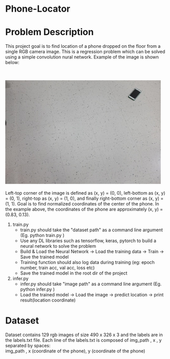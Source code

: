 # Phone-Locator

# Problem Description

This project goal is to find location of a phone dropped on the floor from a single RGB
camera image. This is a regression problem which can be solved using a simple convolution nural network. Example of the image is shown below:


<br /> <br />
<img src="find_phone/0.jpg">
<br /> <br />
Left-top corner of the image
is defined as (x, y) = (0, 0), left-bottom as (x, y) = (0, 1), right-top as (x, y) = (1, 0), and finally
right-bottom corner as (x, y) = (1, 1). Goal is to find normalized coordinates
of the center of the phone. In the example above, the coordinates of the phone are
approximately (x, y) = (0.83, 0.13).


1. train.py 
    * train.py should take the "dataset path" as a command line argument (Eg. python train.py <dataset-path>)
    * Use any DL libraries such as tensorflow, keras, pytorch to build a neural network to solve the problem
    * Build & Load the Neural Network -> Load the training data -> Train -> Save the trained model 
    * Training function should also log data during training (eg: epoch number, train acc, val acc, loss etc)
    * Save the trained model in the root dir of the project
2. infer.py
    * infer.py should take "image path" as a command line argument (Eg. python infer.py <image-path>)
    * Load the trained model -> Load the image -> predict location -> print result(location coordinate)
 

# Dataset
Dataset contains 129 rgb images of size 490 x 326 x 3 and the labels are in the labels.txt file. Each line of the labels.txt is composed of img_path , x , y separated by spaces: <br />
img_path , x (coordinate of the phone), y (coordinate of the phone)
